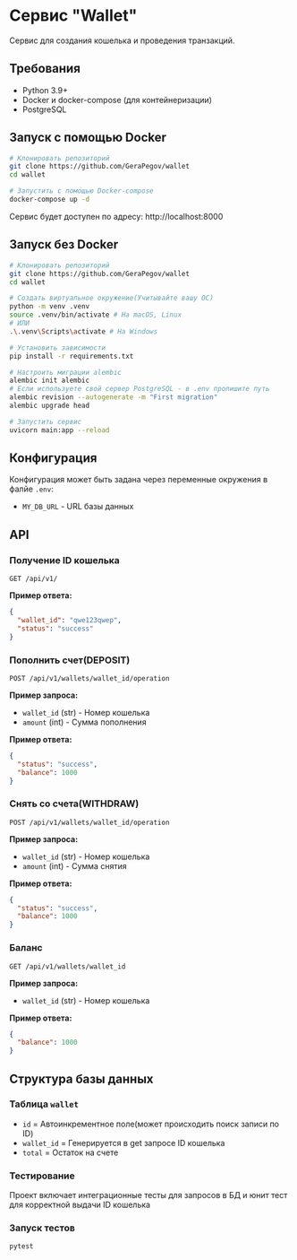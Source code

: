 # Сервис "Wallet"

Сервис для создания кошелька и проведения транзакций.

## Требования

- Python 3.9+
- Docker и docker-compose (для контейнеризации)
- PostgreSQL

## Запуск с помощью Docker

```bash
# Клонировать репозиторий
git clone https://github.com/GeraPegov/wallet
cd wallet

# Запустить с помощью Docker-compose
docker-compose up -d
```

Сервис будет доступен по адресу: http://localhost:8000

## Запуск без Docker

```bash
# Клонировать репозиторий
git clone https://github.com/GeraPegov/wallet
cd wallet

# Создать виртуальное окружение(Учитывайте вашу ОС)
python -m venv .venv
source .venv/bin/activate # На macOS, Linux
# ИЛИ
.\.venv\Scripts\activate # На Windows

# Установить зависимости
pip install -r requirements.txt

# Настроить миграции alembic
alembic init alembic
# Если используете свой сервер PostgreSQL - в .env пропишите путь
alembic revision --autogenerate -m "First migration"
alembic upgrade head

# Запустить сервис
uvicorn main:app --reload
```

## Конфигурация

Конфигурация может быть задана через переменные окружения в фалйе `.env`:

- `MY_DB_URL` - URL базы данных

## API

### Получение ID кошелька

```
GET /api/v1/
```

**Пример ответа:**

```json
{
  "wallet_id": "qwe123qwep",
  "status": "success"
}
```

### Пополнить счет(DEPOSIT)

```
POST /api/v1/wallets/wallet_id/operation
```

**Пример запроса:**

- `wallet_id` (str) - Номер кошелька
- `amount` (int) - Сумма пополнения

**Пример ответа:**

```json
{
  "status": "success",
  "balance": 1000
}
```

### Снять со счета(WITHDRAW)

```
POST /api/v1/wallets/wallet_id/operation
```

**Пример запроса:**

- `wallet_id` (str) - Номер кошелька
- `amount` (int) - Сумма снятия

**Пример ответа:**

```json
{
  "status": "success",
  "balance": 1000
}
```

### Баланс

```
GET /api/v1/wallets/wallet_id
```

**Пример запроса:**

- `wallet_id` (str) - Номер кошелька

**Пример ответа:**

```json
{
  "balance": 1000
}
```

## Структура базы данных

### Таблица `wallet`

- `id` = Автоинкрементное поле(может происходить поиск записи по ID)
- `wallet_id` = Генерируется в get запросе ID кошелька
- `total` = Остаток на счете

### Тестирование

Проект включает интеграционные тесты для запросов в БД и юнит тест для корректной выдачи ID кошелька

### Запуск тестов

```bash
pytest
```
